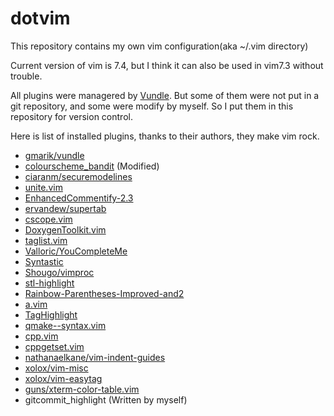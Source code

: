dotvim
======

This repository contains my own vim configuration(aka ~/.vim directory)

Current version of vim is 7.4, but I think it can also be used in vim7.3 without trouble.

All plugins were managered by [Vundle](https://github.com/gmarik/vundle).
But some of them were not put in a git repository, and some were modify by myself.
So I put them in this repository for version control.

Here is list of installed plugins, thanks to their authors, they make vim rock.

- [gmarik/vundle](https://github.com/gmarik/vundle)
- [colourscheme_bandit](http://www.vim.org/scripts/script.php?script_id=2645) (Modified)
- [ciaranm/securemodelines](https://github.com/ciaranm/securemodelines)
- [unite.vim](https://github.com/Shougo/unite.vim)
- [EnhancedCommentify-2.3](http://www.vim.org/scripts/script.php?script_id=23)
- [ervandew/supertab](https://github.com/ervandew/supertab)
- [cscope.vim](http://cscope.sourceforge.net/)
- [DoxygenToolkit.vim](http://www.vim.org/scripts/script.php?script_id=987)
- [taglist.vim](http://www.vim.org/scripts/script.php?script_id=273)
- [Valloric/YouCompleteMe](https://github.com/Valloric/YouCompleteMe)
- [Syntastic](https://github.com/scrooloose/syntastic)
- [Shougo/vimproc](https://github.com/Shougo/vimproc.vim)
- [stl-highlight](http://www.vim.org/scripts/script.php?script_id=4293)
- [Rainbow-Parentheses-Improved-and2](https://github.com/vim-scripts/Rainbow-Parentheses-Improved-and2)
- [a.vim](https://github.com/vim-scripts/a.vim)
- [TagHighlight](http://www.vim.org/scripts/script.php?script_id=2646)
- [qmake--syntax.vim](http://www.vim.org/scripts/script.php?script_id=2983)
- [cpp.vim](http://www.vim.org/scripts/script.php?script_id=1640)
- [cppgetset.vim](http://www.vim.org/scripts/script.php?script_id=438)
- [nathanaelkane/vim-indent-guides](https://github.com/nathanaelkane/vim-indent-guides)
- [xolox/vim-misc](https://github.com/xolox/vim-misc)
- [xolox/vim-easytag](https://github.com/xolox/vim-easytags)
- [guns/xterm-color-table.vim](https://github.com/guns/xterm-color-table.vim)
- gitcommit_highlight (Written by myself)

